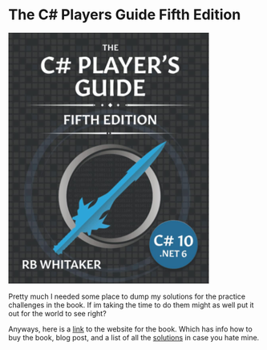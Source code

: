 ﻿# The C# Players Guide Fifth Edition
<img src="Images/bookCover.jpg" alt="book cover" width="400"/>

Pretty much I needed some place to dump my solutions for the practice challenges in the book. If im taking the time to do them might as well put it out for the world to see right? 

Anyways, here is a [link](https://csharpplayersguide.com/]) to the website for the book. Which has info how to buy the book, blog post, and a list of all the [solutions](https://csharpplayersguide.com/solutions/5th-edition/) in case you hate mine. 
